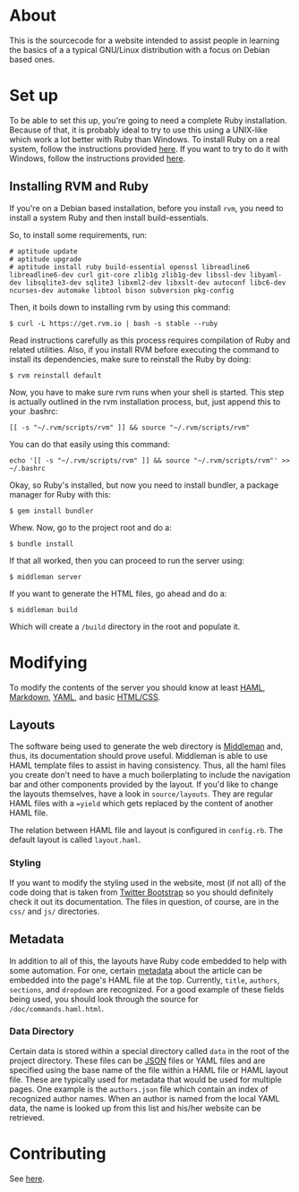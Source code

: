 # About
This is the sourcecode for a website intended to assist people in learning the
basics of a a typical GNU/Linux distribution with a focus on Debian based ones.

# Set up
To be able to set this up, you're going to need a complete Ruby installation.
Because of that, it is probably ideal to try to use this using a UNIX-like which
work a lot better with Ruby than Windows. To install Ruby on a real system,
follow the instructions provided [here][rvm]. If you want to try to do it with
Windows, follow the instructions provided [here][rubyinstaller].

## Installing RVM and Ruby
If you're on a Debian based installation, before you install `rvm`, you need to
install a system Ruby and then install build-essentials.

So, to install some requirements, run:

    # aptitude update
    # aptitude upgrade
    # aptitude install ruby build-essential openssl libreadline6 libreadline6-dev curl git-core zlib1g zlib1g-dev libssl-dev libyaml-dev libsqlite3-dev sqlite3 libxml2-dev libxslt-dev autoconf libc6-dev ncurses-dev automake libtool bison subversion pkg-config

Then, it boils down to installing rvm by using this command:

    $ curl -L https://get.rvm.io | bash -s stable --ruby

Read instructions carefully as this process requires compilation of Ruby and
related utilities. Also, if you install RVM before executing the command to
install its dependencies, make sure to reinstall the Ruby by doing:

    $ rvm reinstall default

Now, you have to make sure rvm runs when your shell is started. This step is
actually outlined in the rvm installation process, but, just append this to your
.bashrc:

    [[ -s "~/.rvm/scripts/rvm" ]] && source "~/.rvm/scripts/rvm"

You can do that easily using this command:

    echo '[[ -s "~/.rvm/scripts/rvm" ]] && source "~/.rvm/scripts/rvm"' >> ~/.bashrc

Okay, so Ruby's installed, but now you need to install bundler, a package manager
for Ruby with this:

    $ gem install bundler

Whew. Now, go to the project root and do a:

    $ bundle install

If that all worked, then you can proceed to run the server using:
    
    $ middleman server

If you want to generate the HTML files, go ahead and do a:

    $ middleman build

Which will create a `/build` directory in the root and populate it.

# Modifying
To modify the contents of the server you should know at least [HAML][haml],
[Markdown][markdown], [YAML][yaml], and basic [HTML/CSS][w3c].

## Layouts

The software being used to generate the web directory is [Middleman][middleman]
and, thus, its documentation should prove useful. Middleman is able to use
HAML template files to assist in having consistency. Thus, all the haml files
you create don't need to have a much boilerplating to include the navigation bar
and other components provided by the layout. If you'd like to change the layouts
themselves, have a look in `source/layouts`. They are regular HAML files with a 
`=yield` which gets replaced by the content of another HAML file.

The relation between HAML file and layout is configured in `config.rb`. The
default layout is called `layout.haml`.

### Styling
If you want to modify the styling used in the website, most (if not all) of the
code doing that is taken from [Twitter Bootstrap][bootstrap] so you should
definitely check it out its documentation. The files in question, of course,
are in the `css/` and `js/` directories.

## Metadata
In addition to all of this, the layouts have Ruby code embedded to help with
some automation. For one, certain [metadata][yamldata] about the article can be embedded into the page's HAML file at the top. Currently, `title`, `authors`,
`sections`, and `dropdown` are recognized. For a good example of these fields
being used, you should look through the source for `/doc/commands.haml.html`.

### Data Directory

Certain data is stored within a special directory called `data` in the root of
the project directory. These files can be [JSON][json] files or YAML files and
are specified using the base name of the file within a HAML file or HAML layout
file. These are typically used for metadata that would be used for multiple
pages. One example is the `authors.json` file which contain an index of
recognized author names. When an author is named from the local YAML data, the
name is looked up from this list and his/her website can be retrieved.

# Contributing
See [here][git].

[bootstrap]:http://twitter.github.com/bootstrap/
[git]:https://help.github.com/
[haml]:http://haml.info
[json]:http://www.w3schools.com/json/default.asp
[markdown]:http://daringfireball.net/projects/markdown/dingus
[middleman]:http://middlemanapp.com/
[rubyinstaller]:http://rubyinstaller.org/
[rvm]: https://rvm.io/rvm/install/
[w3c]:http://www.w3schools.com/html/default.asp
[yaml]:http://en.wikipedia.org/wiki/YAML
[yamldata]:http://middlemanapp.com/metadata/local-data/
